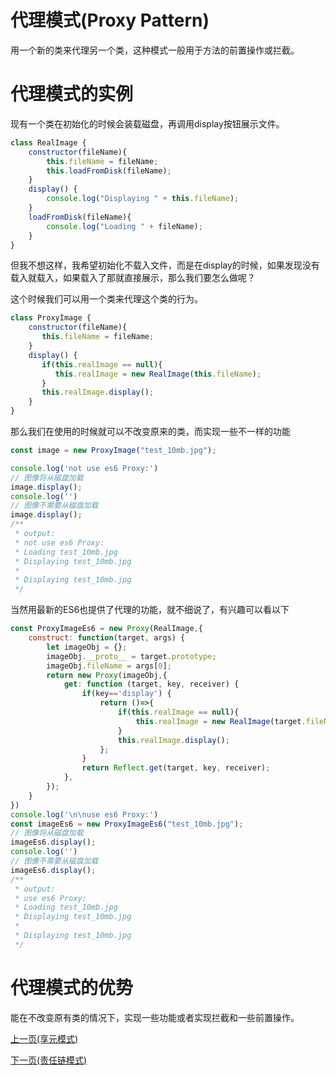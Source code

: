 # 代理模式(Proxy Pattern)
用一个新的类来代理另一个类，这种模式一般用于方法的前置操作或拦截。
# 代理模式的实例
现有一个类在初始化的时候会装载磁盘，再调用display按钮展示文件。
```js
class RealImage {
    constructor(fileName){
        this.fileName = fileName;
        this.loadFromDisk(fileName);
    }
    display() {
        console.log("Displaying " + this.fileName);
    }
    loadFromDisk(fileName){
        console.log("Loading " + fileName);
    }
}
```
但我不想这样，我希望初始化不载入文件，而是在display的时候，如果发现没有载入就载入，如果载入了那就直接展示，那么我们要怎么做呢？

这个时候我们可以用一个类来代理这个类的行为。
```js
class ProxyImage {
    constructor(fileName){
       this.fileName = fileName;
    }
    display() {
       if(this.realImage == null){
          this.realImage = new RealImage(this.fileName);
       }
       this.realImage.display();
    }
}
```
那么我们在使用的时候就可以不改变原来的类，而实现一些不一样的功能
```js
const image = new ProxyImage("test_10mb.jpg");

console.log('not use es6 Proxy:')
// 图像将从磁盘加载
image.display();
console.log('')
// 图像不需要从磁盘加载
image.display();
/**
 * output:
 * not use es6 Proxy:
 * Loading test_10mb.jpg
 * Displaying test_10mb.jpg
 * 
 * Displaying test_10mb.jpg
 */
```
当然用最新的ES6也提供了代理的功能，就不细说了，有兴趣可以看以下
```js
const ProxyImageEs6 = new Proxy(RealImage,{
    construct: function(target, args) {
        let imageObj = {};
        imageObj.__proto__ = target.prototype;
        imageObj.fileName = args[0];
        return new Proxy(imageObj,{
            get: function (target, key, receiver) {
                if(key=='display') {
                    return ()=>{
                        if(this.realImage == null){
                            this.realImage = new RealImage(target.fileName);
                        }
                        this.realImage.display();
                    };
                }
                return Reflect.get(target, key, receiver);
            },
        });
    }
})
console.log('\n\nuse es6 Proxy:')
const imageEs6 = new ProxyImageEs6("test_10mb.jpg");
// 图像将从磁盘加载
imageEs6.display();
console.log('')
// 图像不需要从磁盘加载
imageEs6.display();
/**
 * output:
 * use es6 Proxy:
 * Loading test_10mb.jpg
 * Displaying test_10mb.jpg
 * 
 * Displaying test_10mb.jpg
 */
```

# 代理模式的优势
能在不改变原有类的情况下，实现一些功能或者实现拦截和一些前置操作。

[上一页(享元模式)](../flyweight-pattern/README.md)

[下一页(责任链模式)](../chain-of-responsibility-pattern/README.md)